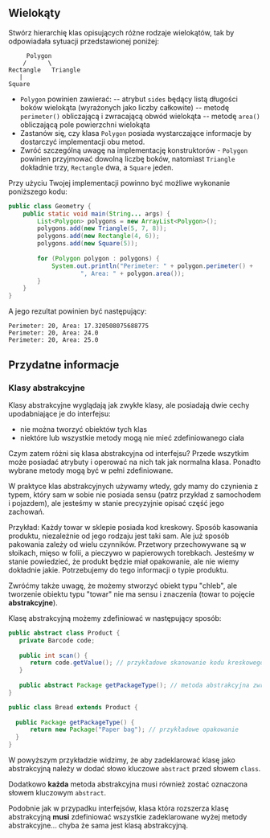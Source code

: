 ## Wielokąty

Stwórz hierarchię klas opisujących różne rodzaje wielokątów, tak by odpowiadała sytuacji przedstawionej poniżej:

```
	 Polygon
    /      \
Rectangle   Triangle
   |
Square
```

- `Polygon` powinien zawierać:
-- atrybut `sides` będący listą długości boków wielokąta (wyrażonych jako liczby całkowite)
-- metodę `perimeter()` obliczającą i zwracającą obwód wielokąta
-- metodę `area()` obliczającą pole powierzchni wielokąta
- Zastanów się, czy klasa `Polygon` posiada wystarczające informacje by dostarczyć implementacji obu metod.
- Zwróć szczególną uwagę na implementację konstruktorów - `Polygon` powinien przyjmować dowolną liczbę boków, natomiast `Triangle` dokładnie trzy, `Rectangle` dwa, a `Square` jeden.

Przy użyciu Twojej implementacji powinno być możliwe wykonanie poniższego kodu:

```java
public class Geometry {
    public static void main(String... args) {
        List<Polygon> polygons = new ArrayList<Polygon>();
        polygons.add(new Triangle(5, 7, 8));
        polygons.add(new Rectangle(4, 6));
        polygons.add(new Square(5));
 
        for (Polygon polygon : polygons) {
            System.out.println("Perimeter: " + polygon.perimeter() +
                    ", Area: " + polygon.area());
        }
    }
}
```

A jego rezultat powinien być następujący:

```
Perimeter: 20, Area: 17.320508075688775
Perimeter: 20, Area: 24.0
Perimeter: 20, Area: 25.0
```

## Przydatne informacje

### Klasy abstrakcyjne

Klasy abstrakcyjne wyglądają jak zwykłe klasy, ale posiadają dwie cechy upodabniające je do interfejsu:
- nie można tworzyć obiektów tych klas
- niektóre lub wszystkie metody mogą nie mieć zdefiniowanego ciała

Czym zatem różni się klasa abstrakcyjna od interfejsu? Przede wszytkim może posiadać atrybuty i operować na nich tak jak normalna klasa. Ponadto wybrane metody mogą być w pełni zdefiniowane. 

W praktyce klas abstrakcyjnych używamy wtedy, gdy mamy do czynienia z typem, który sam w sobie nie posiada sensu (patrz przykład z samochodem i pojazdem), ale jesteśmy w stanie precyzyjnie opisać część jego zachowań.

Przykład: Każdy towar w sklepie posiada kod kreskowy. Sposób kasowania produktu, niezależnie od jego rodzaju jest taki sam. Ale już sposób pakowania zależy od wielu czynników. Przetwory przechowywane są w słoikach, mięso w folii, a pieczywo w papierowych torebkach. Jesteśmy w stanie powiedzieć, że produkt będzie miał opakowanie, ale nie wiemy dokładnie jakie. Potrzebujemy do tego informacji o typie produktu.

Zwróćmy także uwagę, że możemy stworzyć obiekt typu "chleb", ale tworzenie obiektu typu "towar" nie ma sensu i znaczenia (towar to pojęcie **abstrakcyjne**).

Klasę abstrakcyjną możemy zdefiniować w następujący sposób:
```java
public abstract class Product {
   private Barcode code;
   
   public int scan() {
      return code.getValue(); // przykładowe skanowanie kodu kreskowego
   }
   
   public abstract Package getPackageType(); // metoda abstrakcyjna zwracająca rodzaj opakowania
}

public class Bread extends Product {
  
  public Package getPackageType() {
      return new Package("Paper bag"); // przykładowe opakowanie
  }
}
```

W powyższym przykładzie widzimy, że aby zadeklarować klasę jako abstrakcyjną należy w dodać słowo kluczowe `abstract` przed słowem `class`.

Dodatkowo **każda** metoda abstrakcyjna musi również zostać oznaczona słowem kluczowym `abstract`.

Podobnie jak w przypadku interfejsów, klasa która rozszerza klasę abstrakcyjną **musi** zdefiniować wszystkie zadeklarowane wyżej metody abstrakcyjne... chyba że sama jest klasą abstrakcyjną.